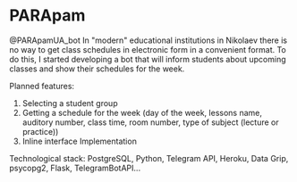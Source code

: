 # PARApam
@PARApamUA_bot
In "modern" educational institutions in Nikolaev there is no way to get class schedules in electronic form in a convenient format.
To do this, I started developing a bot that will inform students about upcoming classes and show their schedules for the week.

Planned features: 
1. Selecting a student group
2. Getting a schedule for the week (day of the week, lessons name, auditory number, class time, room number, type of subject (lecture or practice))
3. Inline interface Implementation

Technological stack:
PostgreSQL, Python, Telegram API, Heroku, Data Grip, psycopg2, Flask, TelegramBotAPI...
